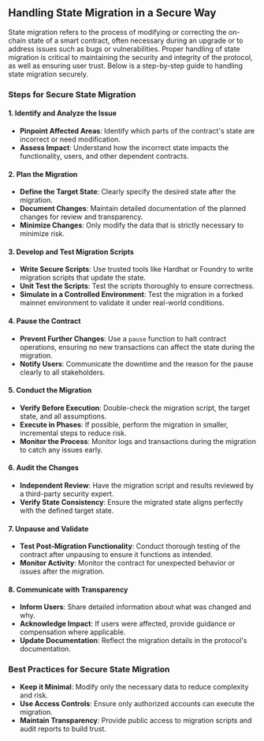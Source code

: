 ## Handling State Migration in a Secure Way

State migration refers to the process of modifying or correcting the on-chain state of a smart contract, often necessary during an upgrade or to address issues such as bugs or vulnerabilities. Proper handling of state migration is critical to maintaining the security and integrity of the protocol, as well as ensuring user trust. Below is a step-by-step guide to handling state migration securely.

### Steps for Secure State Migration

#### 1. **Identify and Analyze the Issue**
   - **Pinpoint Affected Areas**: Identify which parts of the contract's state are incorrect or need modification.
   - **Assess Impact**: Understand how the incorrect state impacts the functionality, users, and other dependent contracts.

#### 2. **Plan the Migration**
   - **Define the Target State**: Clearly specify the desired state after the migration.
   - **Document Changes**: Maintain detailed documentation of the planned changes for review and transparency.
   - **Minimize Changes**: Only modify the data that is strictly necessary to minimize risk.

#### 3. **Develop and Test Migration Scripts**
   - **Write Secure Scripts**: Use trusted tools like Hardhat or Foundry to write migration scripts that update the state.
   - **Unit Test the Scripts**: Test the scripts thoroughly to ensure correctness.
   - **Simulate in a Controlled Environment**: Test the migration in a forked mainnet environment to validate it under real-world conditions.

#### 4. **Pause the Contract**
   - **Prevent Further Changes**: Use a `pause` function to halt contract operations, ensuring no new transactions can affect the state during the migration.
   - **Notify Users**: Communicate the downtime and the reason for the pause clearly to all stakeholders.

#### 5. **Conduct the Migration**
   - **Verify Before Execution**: Double-check the migration script, the target state, and all assumptions.
   - **Execute in Phases**: If possible, perform the migration in smaller, incremental steps to reduce risk.
   - **Monitor the Process**: Monitor logs and transactions during the migration to catch any issues early.

#### 6. **Audit the Changes**
   - **Independent Review**: Have the migration script and results reviewed by a third-party security expert.
   - **Verify State Consistency**: Ensure the migrated state aligns perfectly with the defined target state.

#### 7. **Unpause and Validate**
   - **Test Post-Migration Functionality**: Conduct thorough testing of the contract after unpausing to ensure it functions as intended.
   - **Monitor Activity**: Monitor the contract for unexpected behavior or issues after the migration.

#### 8. **Communicate with Transparency**
   - **Inform Users**: Share detailed information about what was changed and why.
   - **Acknowledge Impact**: If users were affected, provide guidance or compensation where applicable.
   - **Update Documentation**: Reflect the migration details in the protocol's documentation.

### Best Practices for Secure State Migration
- **Keep it Minimal**: Modify only the necessary data to reduce complexity and risk.
- **Use Access Controls**: Ensure only authorized accounts can execute the migration.
- **Maintain Transparency**: Provide public access to migration scripts and audit reports to build trust.